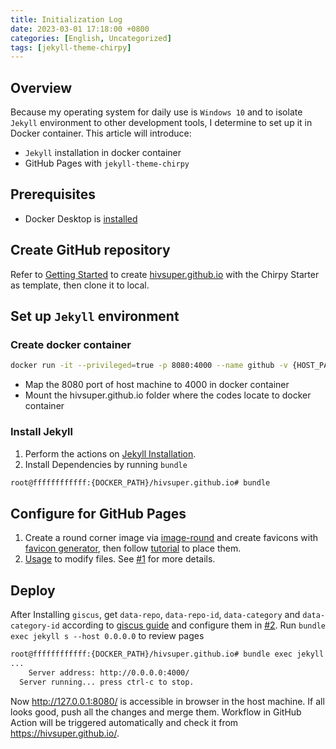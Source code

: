 ```yaml
---
title: Initialization Log  
date: 2023-03-01 17:18:00 +0800  
categories: [English, Uncategorized]  
tags: [jekyll-theme-chirpy]  
---
```

## Overview
Because my operating system for daily use is `Windows 10` and to isolate `Jekyll` environment to other development tools, I determine to set up it in Docker container. This article will introduce:
+ `Jekyll` installation in docker container
+ GitHub Pages with `jekyll-theme-chirpy`

## Prerequisites
+ Docker Desktop is [installed](https://www.cnblogs.com/hiver/p/13543739.html)

## Create GitHub repository
Refer to [Getting Started](https://chirpy.cotes.page/posts/getting-started/#option-1-using-the-chirpy-starter) to create [hivsuper.github.io](https://github.com/hivsuper/hivsuper.github.io) with the Chirpy Starter as template, then clone it to local.

## Set up `Jekyll` environment

### Create docker container
```BASH
docker run -it --privileged=true -p 8080:4000 --name github -v {HOST_PATH}/hivsuper.github.io:{DOCKER_PATH}/hivsuper.github.io ubuntu
```
+ Map the 8080 port of host machine to 4000 in docker container
+ Mount the hivsuper.github.io folder where the codes locate to docker container
 
### Install Jekyll
1. Perform the actions on [Jekyll Installation](https://jekyllrb.com/docs/installation/).
2. Install Dependencies by running `bundle`
```BASH
root@ffffffffffff:{DOCKER_PATH}/hivsuper.github.io# bundle
```

## Configure for GitHub Pages
1. Create a round corner image via [image-round](https://www.dute.org/image-round) and create favicons with [favicon generator](https://www.favicon-generator.org/), then follow [tutorial](https://chirpy.cotes.page/posts/customize-the-favicon/) to place them. 
2. [Usage](https://chirpy.cotes.page/posts/getting-started/#usage) to modify files. See [#1](https://github.com/hivsuper/hivsuper.github.io/pull/1) for more details.

## Deploy
After Installing `giscus`, get `data-repo`, `data-repo-id`, `data-category` and `data-category-id` according to [giscus guide](https://vuepress-theme-hope.github.io/v2/comment/guide/giscus.html) and configure them in [#2](https://github.com/hivsuper/hivsuper.github.io/pull/2). Run `bundle exec jekyll s --host 0.0.0.0` to review pages
```BASH
root@ffffffffffff:{DOCKER_PATH}/hivsuper.github.io# bundle exec jekyll s --host 0.0.0.0
...
    Server address: http://0.0.0.0:4000/
  Server running... press ctrl-c to stop.
```
Now http://127.0.0.1:8080/ is accessible in browser in the host machine. If all looks good, push all the changes and merge them. Workflow in GitHub Action will be triggered automatically and check it from https://hivsuper.github.io/.
